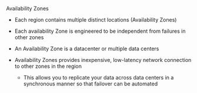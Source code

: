 Availability Zones

- Each region contains multiple distinct locations (Availability Zones)
- Each availability Zone is engineered to be independent from failures in other zones
- An Availability Zone is a datacenter or multiple data centers
- Availability Zones provides inexpensive, low-latency network connection to other zones in the region
    
    - This allows you to replicate your data across data centers in a synchronous manner so that failover can be automated